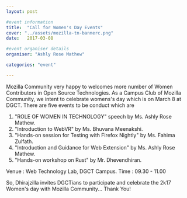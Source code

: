 ```yaml
---
layout: post

#event information
title:  "Call for Women's Day Events"
cover: "../assets/mozilla-tn-bannerc.png"
date:   2017-03-08

#event organiser details
organiser: "Ashly Rose Mathew"

categories: "event"

---
```


Mozilla Community very happy to welcomes more number of Women Contributors in Open Source Technologies. As a Campus Club of Mozilla Community, we intent to celebrate womens's day which is on March 8 at DGCT. There are five events to be conduct which are

1. "ROLE OF WOMEN IN TECHNOLOGY" speech by Ms. Ashly Rose Mathew.
2. "Introduction to WebVR" by Ms. Bhuvana Meenakshi.
3. "Hands-on session for Testing with Firefox Nightly" by Ms. Fahima Zulfath.
4. "Introduction and Guidance for Web Extension" by Ms. Ashly Rose Mathew.
5. "Hands-on workshop on Rust" by Mr. Dhevendhiran.

Venue	  : Web Technology Lab, DGCT Campus.
Time    : 09.30 - 11.00

So, Dhirajzilla invites DGCTians to participate and celebrate the 2k17 Women's day with Mozilla Community...
Thank You!
